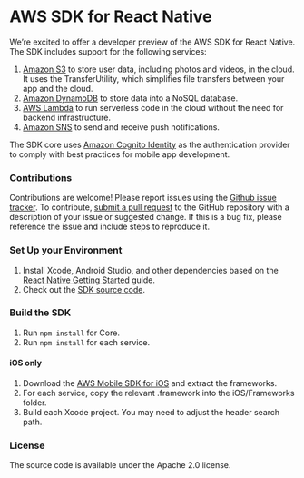 # AWS SDK for React Native

We’re excited to offer a developer preview of the AWS SDK for React Native. The SDK includes support for the following services:

1. [Amazon S3](https://aws.amazon.com/s3/) to store user data, including photos and videos, in the cloud. It uses the TransferUtility, which simplifies file transfers between your app and the cloud.
2. [Amazon DynamoDB](https://aws.amazon.com/dynamodb/) to store data into a NoSQL database.
3. [AWS Lambda](https://aws.amazon.com/lambda/) to run serverless code in the cloud without the need for backend infrastructure.
4. [Amazon SNS](https://aws.amazon.com/sns/) to send and receive push notifications.

The SDK core uses [Amazon Cognito Identity](https://aws.amazon.com/cognito/) as the authentication provider to comply with best practices for mobile app development.

### Contributions
Contributions are welcome! Please report issues using the [Github issue tracker](https://github.com/awslabs/aws-sdk-react-native/issues). To contribute, [submit a pull request](https://github.com/awslabs/aws-sdk-react-native/pulls) to the GitHub repository with a description of your issue or suggested change. If this is a bug fix, please reference the issue and include steps to reproduce it.

### Set Up your Environment

1. Install Xcode, Android Studio, and other dependencies based on the [React Native Getting Started](https://facebook.github.io/react-native/docs/getting-started.html#content) guide.
2. Check out the [SDK source code](https://github.com/aws/aws-sdk-react-native).

### Build the SDK
1. Run ```npm install``` for Core.
2. Run ```npm install``` for each service.

#### iOS only

1. Download the [AWS Mobile SDK for iOS](https://aws.amazon.com/mobile/sdk/) and extract the frameworks.
2. For each service, copy the relevant .framework into the iOS/Frameworks folder.
3. Build each Xcode project. You may need to adjust the header search path.

### License

The source code is available under the Apache 2.0 license.
